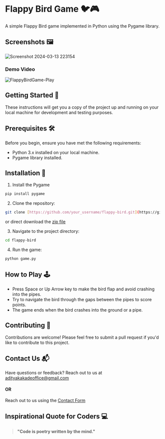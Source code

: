 # Flappy Bird Game 🐦🎮

A simple Flappy Bird game implemented in Python using the Pygame library.

## Screenshots 🖼️
![Screenshot 2024-03-13 223154](https://github.com/adityaK1950/Space-Invader-Game-in-Python/assets/156563981/509a9c1c-34a2-4132-a0d9-b8ba3ce2774a)


### Demo Video 
![FlappyBirdGame-Play](https://github.com/adityaK1950/Space-Invader-Game-in-Python/assets/156563981/c5fd8ce5-2c1c-46fe-b23b-408ab009e620)



## Getting Started 🚀

These instructions will get you a copy of the project up and running on your local machine for development and testing purposes.

## Prerequisites 🛠️

Before you begin, ensure you have met the following requirements:
- Python 3.x installed on your local machine.
- Pygame library installed.

## Installation 🚀

1. Install the Pygame
  ```bash
  pip install pygame
  ```

2. Clone the repository:
 ```bash
 git clone [https://github.com/your_username/flappy-bird.git](https://github.com/adityaK1950/Flappy-Bird-Game-in-Python)
 ```
  or direct download the [zip file](https://github.com/adityaK1950/Flappy-Bird-Game-in-Python)

3. Navigate to the project directory:
 ```bash
 cd flappy-bird
 ```

4. Run the game:
 ```bash
 python game.py
 ```

## How to Play 🕹️
- Press Space or Up Arrow key to make the bird flap and avoid crashing into the pipes.
- Try to navigate the bird through the gaps between the pipes to score points.
- The game ends when the bird crashes into the ground or a pipe.

## Contributing 🤝
Contributions are welcome! Please feel free to submit a pull request if you'd like to contribute to this project.

## Contact Us 📬
Have questions or feedback? Reach out to us at adityakakadeoffice@gmail.com
#### OR
Reach out to us using the [Contact Form](https://forms.gle/cEcJ9uEiz1XVbsuw8)


## Inspirational Quote for Coders 💻
> #### "Code is poetry written by the mind."


